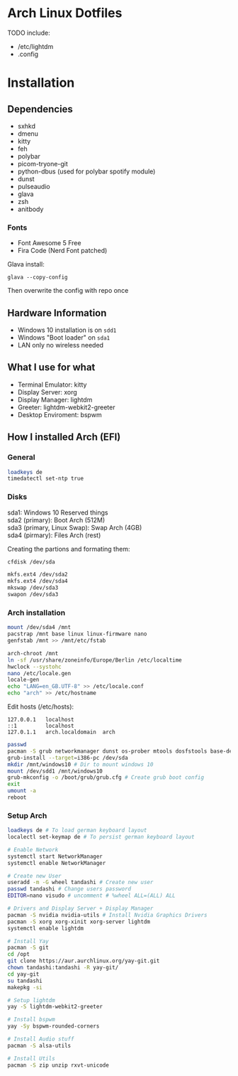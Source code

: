 # Arch Linux Dotfiles
TODO include:
- /etc/lightdm
- .config

# Installation
## Dependencies
- sxhkd
- dmenu
- kitty
- feh
- polybar
- picom-tryone-git
- python-dbus (used for polybar spotify module)
- dunst
- pulseaudio
- glava
- zsh
- anitbody

### Fonts
- Font Awesome 5 Free
- Fira Code (Nerd Font patched)

Glava install:
```
glava --copy-config
```
Then overwrite the config with repo once


## Hardware Information
- Windows 10 installation is on `sdd1`
- Windows "Boot loader" on `sda1`
- LAN only no wireless needed



## What I use for what
- Terminal Emulator: kitty
- Display Server: xorg
- Display Manager: lightdm
- Greeter: lightdm-webkit2-greeter
- Desktop Enviroment: bspwm



## How I installed Arch (EFI)
### General
```bash
loadkeys de
timedatectl set-ntp true
```

### Disks
sda1: Windows 10 Reserved things  
sda2 (primary): Boot Arch (512M)  
sda3 (primary, Linux Swap): Swap Arch (4GB)  
sda4 (pirmary): Files Arch (rest)  

Creating the partions and formating them:
```bash
cfdisk /dev/sda

mkfs.ext4 /dev/sda2
mkfs.ext4 /dev/sda4
mkswap /dev/sda3
swapon /dev/sda3
```

### Arch installation
```bash
mount /dev/sda4 /mnt
pacstrap /mnt base linux linux-firmware nano
genfstab /mnt >> /mnt/etc/fstab

arch-chroot /mnt
ln -sf /usr/share/zoneinfo/Europe/Berlin /etc/localtime
hwclock --systohc
nano /etc/locale.gen
locale-gen
echo "LANG=en_GB.UTF-8" >> /etc/locale.conf
echo "arch" >> /etc/hostname
```

Edit hosts (/etc/hosts):
```
127.0.0.1   localhost
::1         localhost
127.0.1.1   arch.localdomain  arch
```

```bash
passwd
pacman -S grub networkmanager dunst os-prober mtools dosfstools base-devel linux-headers ntfs-3g
grub-install --target=i386-pc /dev/sda
mkdir /mnt/windows10 # Dir to mount windows 10
mount /dev/sdd1 /mnt/windows10
grub-mkconfig -o /boot/grub/grub.cfg # Create grub boot config
exit
umount -a
reboot
```

### Setup Arch
```bash
loadkeys de # To load german keyboard layout
localectl set-keymap de # To persist german keyboard layout

# Enable Network
systemctl start NetworkManager
systemctl enable NetworkManager

# Create new User
useradd -m -G wheel tandashi # Create new user
passwd tandashi # Change users password
EDITOR=nano visudo # uncomment # %wheel ALL=(ALL) ALL

# Drivers and Display Server + Display Manager
pacman -S nvidia nvidia-utils # Install Nvidia Graphics Drivers
pacman -S xorg xorg-xinit xorg-server lightdm
systemctl enable lightdm

# Install Yay
pacman -S git
cd /opt
git clone https://aur.aurchlinux.org/yay-git.git
chown tandashi:tandashi -R yay-git/
cd yay-git
su tandashi
makepkg -si

# Setup lightdm
yay -S lightdm-webkit2-greeter

# Install bspwm
yay -Sy bspwm-rounded-corners

# Install Audio stuff
pacman -S alsa-utils

# Install Utils
pacman -S zip unzip rxvt-unicode
```

